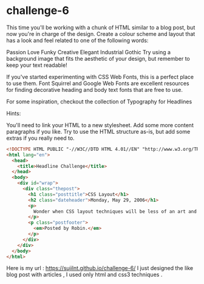 # challenge-6
This time you'll be working with a chunk of HTML similar to a blog post, but now you're in charge of the design. Create a colour scheme and layout that has a look and feel related to one of the following words:

Passion
Love
Funky
Creative
Elegant
Industrial
Gothic
Try using a background image that fits the aesthetic of your design, but remember to keep your text readable!

If you've started experimenting with CSS Web Fonts, this is a perfect place to use them. Font Squirrel and Google Web Fonts are excellent resources for finding decorative heading and body text fonts that are free to use.

For some inspiration, checkout the collection of Typography for Headlines

Hints:

You'll need to link your HTML to a new stylesheet.
Add some more content paragraphs if you like.
Try to use the HTML structure as-is, but add some extras if you really need to.

```html
<!DOCTYPE HTML PUBLIC "-//W3C//DTD HTML 4.01//EN" "http://www.w3.org/TR/html4/strict.dtd">
<html lang="en">
  <head>
    <title>Headline Challenge</title>
  </head>
  <body>
    <div id="wrap">
      <div class="thepost">
        <h1 class="posttitle">CSS Layout</h1>
        <h2 class="dateheader">Monday, May 29, 2006</h1>
        <p>
          Wonder when CSS layout techniques will be less of an art and more of a science.  
        </p>
        <p class="postfooter">
          <em>Posted by Robin.</em>
        </p>
      </div>
    </div>
  </body>
</html>

```
Here is my url :  https://sujilnt.github.io/challenge-6/ 
I just designed the like blog post with articles , I used only html and css3 techniques .
